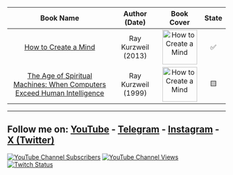 | Book Name | Author (Date) | Book Cover | State |
|:--:|:--:|:--:|:--:|
| <a title="Click to Read" href="https://github.com/Ultihamed/Quotes/blob/master/How%20to%20Create%20a%20Mind.md"> How to Create a Mind </a> | Ray Kurzweil (2013) | <a href="https://github.com/Ultihamed/Quotes/blob/master/How%20to%20Create%20a%20Mind.md"><img src="https://upload.wikimedia.org/wikipedia/en/1/1c/Cover_of_How_to_Create_a_Mind_by_Ray_Kurzweil.jpg" title="Click to Read" alt="How to Create a Mind" width="80"></a> | <p title="Completed">✅</p> |
| <a title="Click to Read" href="https://github.com/Ultihamed/Quotes/blob/master/The%20Age%20of%20Spiritual%20Machines%3A%20When%20Computers%20Exceed%20Human%20Intelligence.md"> The Age of Spiritual Machines: When Computers Exceed Human Intelligence </a> | Ray Kurzweil (1999) | <a href="https://github.com/Ultihamed/Quotes/blob/master/The%20Age%20of%20Spiritual%20Machines%3A%20When%20Computers%20Exceed%20Human%20Intelligence.md"><img src="https://upload.wikimedia.org/wikipedia/en/8/87/Cover_image_of_The_Age_of_Spiritual_Machines_by_Ray_Kurzweil.jpg" title="Click to Read" alt="How to Create a Mind" width="80"></a> | <p title="Reading">🟨</p> |

---
## Follow me on: [YouTube](https://www.youtube.com/@ultihamed) - [Telegram](https://t.me/ultihamed) - [Instagram](https://www.instagram.com/ultihamed) - [X (Twitter)](https://twitter.com/ultihamed)
[![YouTube Channel Subscribers](https://img.shields.io/youtube/channel/subscribers/UCMNk8c1KI4FAa9zDt1q1lsA?style=for-the-badge)](https://youtube.com/@ultihamed)
[![YouTube Channel Views](https://img.shields.io/youtube/channel/views/UCMNk8c1KI4FAa9zDt1q1lsA?style=for-the-badge)](https://youtube.com/@ultihamed)
[![Twitch Status](https://img.shields.io/twitch/status/ultihamed?style=for-the-badge)](https://twitch.tv/ultihamed)
